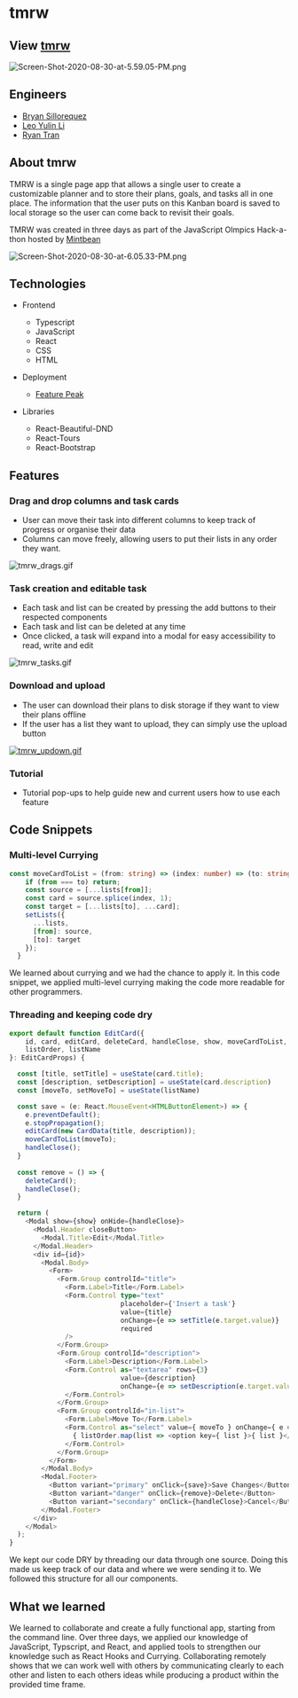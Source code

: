 # tmrw

## View [tmrw](https://mintkanban.github.io/MintKanban/)
![Screen-Shot-2020-08-30-at-5.59.05-PM.png](https://s8.gifyu.com/images/Screen-Shot-2020-08-30-at-5.59.05-PM.png)


## Engineers
- [Bryan Sillorequez](http://www.linkedin.com/in/bsillo)
- [Leo Yulin Li](https://www.linkedin.com/in/leoyulinli/)
- [Ryan Tran](https://www.linkedin.com/in/rdtran/)


## About tmrw

TMRW is a single page app that allows a single user to create a customizable planner
and to store their plans, goals, and tasks all in one place.  The information that 
the user puts on this Kanban board is saved to local storage so the user can come 
back to revisit their goals.

TMRW was created in three days as part of the JavaScript Olmpics Hack-a-thon 
hosted by [Mintbean](https://www.mintbean.io/)

![Screen-Shot-2020-08-30-at-6.05.33-PM.png](https://s8.gifyu.com/images/Screen-Shot-2020-08-30-at-6.05.33-PM.png)

## Technologies

- Frontend
  - Typescript
  - JavaScript
  - React
  - CSS
  - HTML

- Deployment
  - [Feature Peak](https://www.featurepeek.com)

- Libraries
  - React-Beautiful-DND
  - React-Tours
  - React-Bootstrap
  
## Features

### Drag and drop columns and task cards
  - User can move their task into different columns to keep track of progress or organise their data
  - Columns can move freely, allowing users to put their lists in any order they want.

![tmrw_drags.gif](https://s8.gifyu.com/images/tmrw_drags.gif)

### Task creation and editable task
  - Each task and list can be created by pressing the add buttons to their respected components
  - Each task and list can be deleted at any time
  - Once clicked, a task will expand into a modal for easy accessibility to read, write and edit

![tmrw_tasks.gif](https://s8.gifyu.com/images/tmrw_tasks.gif)

### Download and upload 
  - The user can download their plans to disk storage if they want to view their plans offline
  - If the user has a list they want to upload, they can simply use the upload button

[![tmrw_updown.gif](https://s8.gifyu.com/images/tmrw_updown.gif)](https://gifyu.com/image/gkz3)

### Tutorial

  - Tutorial pop-ups to help guide new and current users how to use each feature



## Code Snippets

### Multi-level Currying

```typescript
const moveCardToList = (from: string) => (index: number) => (to: string) => {
    if (from === to) return;
    const source = [...lists[from]];
    const card = source.splice(index, 1);
    const target = [...lists[to], ...card];
    setLists({
      ...lists,
      [from]: source,
      [to]: target
    });
  }
```

We learned about currying and we had the chance to apply it.  In this code snippet,
we applied multi-level currying making the code more readable for other programmers.

### Threading and keeping code dry

```typescript
export default function EditCard({ 
    id, card, editCard, deleteCard, handleClose, show, moveCardToList,
    listOrder, listName
}: EditCardProps) {

  const [title, setTitle] = useState(card.title);
  const [description, setDescription] = useState(card.description)
  const [moveTo, setMoveTo] = useState(listName)

  const save = (e: React.MouseEvent<HTMLButtonElement>) => {
    e.preventDefault();
    e.stopPropagation();
    editCard(new CardData(title, description));
    moveCardToList(moveTo);
    handleClose();
  }
  
  const remove = () => {
    deleteCard();
    handleClose();
  }

  return (
    <Modal show={show} onHide={handleClose}>
      <Modal.Header closeButton>
        <Modal.Title>Edit</Modal.Title>
      </Modal.Header>
      <div id={id}>
        <Modal.Body>
          <Form>
            <Form.Group controlId="title">
              <Form.Label>Title</Form.Label>
              <Form.Control type="text"
                            placeholder={'Insert a task'}
                            value={title}
                            onChange={e => setTitle(e.target.value)}
                            required
              />
            </Form.Group>
            <Form.Group controlId="description">
              <Form.Label>Description</Form.Label>
              <Form.Control as="textarea" rows={3}
                            value={description}
                            onChange={e => setDescription(e.target.value)}>
              </Form.Control>
            </Form.Group>
            <Form.Group controlId="in-list">
              <Form.Label>Move To</Form.Label>
              <Form.Control as="select" value={ moveTo } onChange={ e => setMoveTo(e.target.value) }>
                { listOrder.map(list => <option key={ list }>{ list }</option>)}
              </Form.Control>
            </Form.Group>
          </Form>
        </Modal.Body>
        <Modal.Footer>
          <Button variant="primary" onClick={save}>Save Changes</Button>
          <Button variant="danger" onClick={remove}>Delete</Button>
          <Button variant="secondary" onClick={handleClose}>Cancel</Button>
        </Modal.Footer>
      </div>
    </Modal>
  );
}
```
We kept our code DRY by threading our data through one source.  Doing this made us
keep track of our data and where we were sending it to.  We followed this structure
for all our components.

## What we learned

We learned to collaborate and create a fully functional app, starting from the 
command line.  Over three days, we applied our knowledge of JavaScript, Typscript,
and React, and applied tools to strengthen our knowledge such as React Hooks and
Currying.  Collaborating remotely shows that we can work well with others by 
communicating clearly to each other and listen to each others ideas while
producing a product within the provided time frame.
